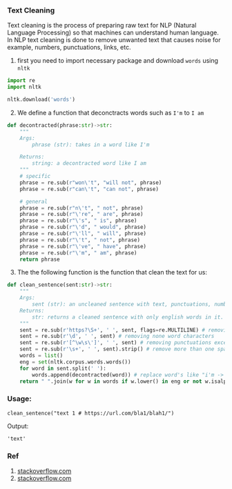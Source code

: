### Text Cleaning

Text cleaning is the process of preparing raw text for NLP (Natural Language Processing) so that machines can understand human language. In NLP text cleaning is done to remove unwanted text that causes noise for example, numbers, punctuations, links, etc.

1. first you need to import necessary package and download `words` using `nltk`

```py
import re
import nltk

nltk.download('words')
```

2. We define a function that deconctracts words such as `I'm` to `I am`

```py
def decontracted(phrase:str)->str:
    """
    Args:
        phrase (str): takes in a word like I'm

    Returns:
        string: a decontracted word like I am
    """
    # specific
    phrase = re.sub(r"won\'t", "will not", phrase)
    phrase = re.sub(r"can\'t", "can not", phrase)

    # general
    phrase = re.sub(r"n\'t", " not", phrase)
    phrase = re.sub(r"\'re", " are", phrase)
    phrase = re.sub(r"\'s", " is", phrase)
    phrase = re.sub(r"\'d", " would", phrase)
    phrase = re.sub(r"\'ll", " will", phrase)
    phrase = re.sub(r"\'t", " not", phrase)
    phrase = re.sub(r"\'ve", " have", phrase)
    phrase = re.sub(r"\'m", " am", phrase)
    return phrase

```

3. The the following function is the function that clean the text for us:

```py
def clean_sentence(sent:str)->str:
    """
    Args:
        sent (str): an uncleaned sentence with text, punctuations, numbers and non-english words
    Returns:
        str: returns a cleaned sentence with only english words in it.
    """
    sent = re.sub(r'https?\S+', ' ', sent, flags=re.MULTILINE) # removing url's
    sent = re.sub(r'\d', ' ', sent) # removing none word characters
    sent = re.sub(r'[^\w\s\']', ' ', sent) # removing punctuations except for "'" in words like I'm
    sent = re.sub(r'\s+', ' ', sent).strip() # remove more than one space
    words = list()
    eng = set(nltk.corpus.words.words())
    for word in sent.split(' '):
        words.append(decontracted(word)) # replace word's like "i'm -> i am"
    return " ".join(w for w in words if w.lower() in eng or not w.isalpha()) # removing non-english words

```

### Usage:

```
clean_sentence("text 1 # https://url.com/bla1/blah1/")
```

Output:

```shell
'text'
```

### Ref

1. [stackoverflow.com](https://stackoverflow.com/questions/41290028/removing-non-english-words-from-text-using-python)
2. [stackoverflow.com](https://stackoverflow.com/questions/43018030/replace-apostrophe-short-words-in-python)
